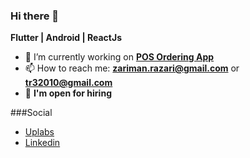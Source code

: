 ### Hi there 👋
**Flutter | Android | ReactJs**

- 🔭 I’m currently working on **[POS Ordering App](https://github.com/shiburagi/ordering_app)**
- 📫 How to reach me: **zariman.razari@gmail.com** or **tr32010@gmail.com**
- 💼 **I'm open for hiring**

###Social
- [Uplabs](https://www.uplabs.com/shiburagi)
- [Linkedin](https://www.linkedin.com/in/zariman/)

<!--
**shiburagi/shiburagi** is a ✨ _special_ ✨ repository because its `README.md` (this file) appears on your GitHub profile.

Here are some ideas to get you started:

- 🔭 I’m currently working on ...
- 🌱 I’m currently learning ...
- 👯 I’m looking to collaborate on ...
- 🤔 I’m looking for help with ...
- 💬 Ask me about ...
- 📫 How to reach me: ...
- 😄 Pronouns: ...
- ⚡ Fun fact: ...
-->

